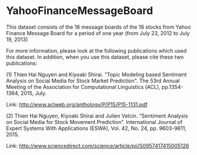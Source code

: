 # YahooFinanceMessageBoard
This dataset consists of  the 18 message boards of the 18 stocks from Yahoo Finance Message Board for a period of one year (from July 23, 2012 to July 19, 2013)

For more information, please look at the following publications which used this dataset. In addition, when you use this dataset, please cite these two publications:

(1) Thien Hai Nguyen and Kiyoaki Shirai. "Topic Modeling based Sentiment Analysis on Social Media for Stock Market Prediction". The 53rd Annual Meeting of the Association for Computational Linguistics (ACL), pp.1354-1364, 2015, July. 

Link: http://www.aclweb.org/anthology/P/P15/P15-1131.pdf

(2) Thien Hai Nguyen, Kiyoaki Shirai and Julien Velcin. “Sentiment Analysis on Social Media for Stock Movement Prediction”. International Journal of Expert Systems With Applications (ESWA), Vol. 42, No. 24, pp. 9603-9611, 2015.

Link: http://www.sciencedirect.com/science/article/pii/S0957417415005126